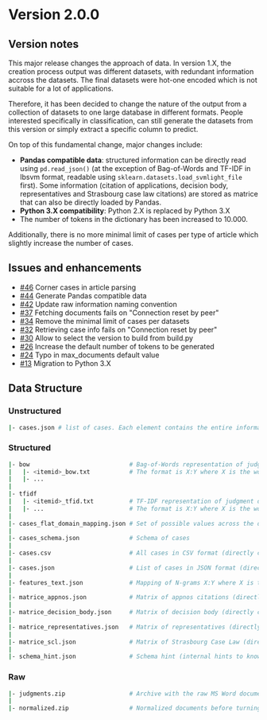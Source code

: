 # Version 2.0.0
## Version notes

This major release changes the approach of data. In version 1.X, the creation process output was different datasets, with redundant information accross the datasets.
The final datasets were hot-one encoded which is not suitable for a lot of applications.

Therefore, it has been decided to change the nature of the output from a collection of datasets to one large database in different formats. People interested specifically in classification, can still generate the datasets from this version or simply extract a specific column to predict.

On top of this fundamental change, major changes include:

-   **Pandas compatible data**: structured information can be directly read using `pd.read_json()` (at the exception of Bag-of-Words and TF-IDF in lbsvm format, readable using `sklearn.datasets.load_svmlight_file` first). Some information (citation of applications, decision body, representatives and Strasbourg case law citations) are stored as matrice that can also be directly loaded by Pandas.
-   **Python 3.X compatibility**: Python 2.X is replaced by Python 3.X
-   The number of tokens in the dictionary has been increased to 10.000.

Additionally, there is no more minimal limit of cases per type of article which slightly increase the number of cases.

## Issues and enhancements

-   [#46](https://github.com/echr-od/ECHR-OD_process/issues/46) Corner cases in article parsing
-   [#44](https://github.com/echr-od/ECHR-OD_process/issues/44) Generate Pandas compatible data
-   [#42](https://github.com/echr-od/ECHR-OD_process/issues/42) Update raw information naming convention
-   [#37](https://github.com/echr-od/ECHR-OD_process/issues/37) Fetching documents fails on "Connection reset by peer"
-   [#34](https://github.com/echr-od/ECHR-OD_process/issues/34) Remove the minimal limit of cases per datasets
-   [#32](https://github.com/echr-od/ECHR-OD_process/issues/32) Retrieving case info fails on "Connection reset by peer"
-   [#30](https://github.com/echr-od/ECHR-OD_process/issues/30) Allow to select the version to build from build.py
-   [#26](https://github.com/echr-od/ECHR-OD_process/issues/26) Increase the default number of tokens to be generated
-   [#24](https://github.com/echr-od/ECHR-OD_process/issues/24) Typo in max_documents default value
-   [#13](https://github.com/echr-od/ECHR-OD_process/issues/13) Migration to Python 3.X 

## Data Structure
### Unstructured

```sh
|- cases.json # list of cases. Each element contains the entire information about the case, including the judgment document. The format is nested.
```

### Structured

```sh
|- bow                            # Bag-of-Words representation of judgment documents
|   |- <itemid>_bow.txt           # The format is X:Y where X is the word id and Y the word occurrences in the judgment
|   |- ...
|
|- tfidf
|   |- <itemid>_tfid.txt          # TF-IDF representation of judgment documents
|   |- ...                        # The format is X:Y where X is the word id and Y the word weight
|
|- cases_flat_domain_mapping.json # Set of possible values across the dataset for each variable
|
|- cases_schema.json              # Schema of cases
|
|- cases.csv                      # All cases in CSV format (directly compatible with Pandas)
|
|- cases.json                     # List of cases in JSON format (directly compatible with Pandas)
|
|- features_text.json             # Mapping of N-grams X:Y where X is the N-gram and Y its id used for bow and tfidf
|                                 
|- matrice_appnos.json            # Matrix of appnos citations (directly compatible with Pandas)
|                                 
|- matrice_decision_body.json     # Matrix of decision body (directly compatible with Pandas)
|                                 
|- matrice_representatives.json   # Matrix of representatives (directly compatible with Pandas)
|
|- matrice_scl.json               # Matrix of Strasbourg Case Law (directly compatible with Pandas)
|
|- schema_hint.json               # Schema hint (internal hints to know how to encode unstructured data to structured data)
```

### Raw

```sh
|- judgments.zip                  # Archive with the raw MS Word documents
|
|- normalized.zip                 # Normalized documents before turning into Bag-of-Words
```